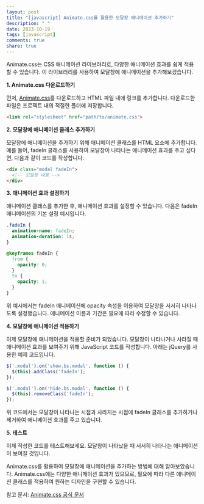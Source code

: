 ```yaml
---
layout: post
title: "[javascript] Animate.css를 활용한 모달창 애니메이션 추가하기"
description: " "
date: 2023-10-19
tags: [javascript]
comments: true
share: true
---
```


Animate.css는 CSS 애니메이션 라이브러리로, 다양한 애니메이션 효과를 쉽게 적용할 수 있습니다. 이 라이브러리를 사용하여 모달창에 애니메이션을 추가해보겠습니다.

**1. Animate.css 다운로드하기**

먼저, [Animate.css](https://animate.style/)를 다운로드하고 HTML 파일 내에 링크를 추가합니다. 다운로드한 파일은 프로젝트 내의 적절한 폴더에 저장합니다.

```html
<link rel="stylesheet" href="path/to/animate.css">
```

**2. 모달창에 애니메이션 클래스 추가하기**

모달창에 애니메이션을 추가하기 위해 애니메이션 클래스를 HTML 요소에 추가합니다. 예를 들어, fadeIn 클래스를 사용하여 모달창이 나타나는 애니메이션 효과를 주고 싶다면, 다음과 같이 코드를 작성합니다.

```html
<div class="modal fadeIn">
  <!-- 모달창 내용 -->
</div>
```

**3. 애니메이션 효과 설정하기**

애니메이션 클래스를 추가한 후, 애니메이션 효과를 설정할 수 있습니다. 다음은 fadeIn 애니메이션의 기본 설정 예시입니다.

```css
.fadeIn {
  animation-name: fadeIn;
  animation-duration: 1s;
}

@keyframes fadeIn {
  from {
    opacity: 0;
  }
  to {
    opacity: 1;
  }
}
```

위 예시에서는 fadeIn 애니메이션에 opacity 속성을 이용하여 모달창을 서서히 나타나도록 설정했습니다. 애니메이션 이름과 기간은 필요에 따라 수정할 수 있습니다.

**4. 모달창에 애니메이션 적용하기**

이제 모달창에 애니메이션을 적용할 준비가 되었습니다. 모달창이 나타나거나 사라질 때 애니메이션 효과를 보여주기 위해 JavaScript 코드를 작성합니다. 아래는 jQuery를 사용한 예제 코드입니다.

```javascript
$('.modal').on('show.bs.modal', function () {
  $(this).addClass('fadeIn');
});

$('.modal').on('hide.bs.modal', function () {
  $(this).removeClass('fadeIn');
});
```

위 코드에서는 모달창이 나타나는 시점과 사라지는 시점에 fadeIn 클래스를 추가하거나 제거하여 애니메이션 효과를 주고 있습니다.

**5. 테스트**

이제 작성한 코드를 테스트해보세요. 모달창이 나타났을 때 서서히 나타나는 애니메이션이 보여질 것입니다.

Animate.css를 활용하여 모달창에 애니메이션을 추가하는 방법에 대해 알아보았습니다. Animate.css에는 다양한 애니메이션 효과가 있으므로, 필요에 따라 다른 애니메이션 클래스를 적용하여 원하는 디자인을 구현할 수 있습니다.

참고 문서: [Animate.css 공식 문서](https://animate.style/)